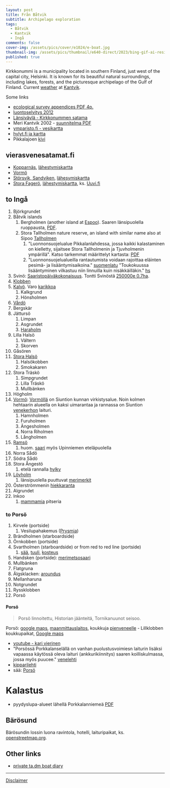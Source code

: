```yaml
---
layout: post
title: Från Båtvik
subtitle: Archipelago exploration
tags:
  - Båtvik
  - Kantvik
  - Ingå
comments: false
cover-img: /assets/pics/cover/e1024/e-boat.jpg
thumbnail-img: /assets/pics/thumbnail/e640-direct/2023/bing-gif-ai-resize-boat.gif
published: true
---
```


Kirkkonummi is a municipality located in southern Finland, just west of the capital city, Helsinki. It is known for its beautiful natural surroundings, including lakes, forests, and the picturesque archipelago of the Gulf of Finland. Current [weather](https://www.foreca.fi/Finland/Kirkkonummi/Kantvik) at [Kantvik](https://www.kantvikinpurjehtijat.fi/). 


Some links

- [ecological survey appendices PDF 4p.](https://www.kirkkonummi.fi/library/files/5e70df24c91058d0a700200f/Luontoselvitys_liitteet.pdf)
- [luontoselvitys 2012](https://www.kirkkonummi.fi/library/files/61c05974c91058d74900175f/Luontoselvitys_L_ntisen_kuntakeskuksen__Pikkalanlahden__Kantvikin_ja_Pippurin_alueella_2012-13__kartta.pdf)
- [Länsiväylä - Kirkkonummen satama](https://www.lansivayla.fi/paikalliset/5646123)
- Meri Kantvik 2002 - [suunnitelma PDF](https://www.kirkkonummi.fi/library/files/5bd843b0c910584a3e001931/Merikantvik_raportti_03122002__2_.pdf)
- [ymparisto.fi - vesikartta](https://paikkatieto.ymparisto.fi/vesikarttaviewers/Html5Viewer_4_14_2/Index.html?configBase=https://paikkatieto.ymparisto.fi/Geocortex/Essentials/REST/sites/VesikarttaKansa/viewers/VesikarttaHTML525/virtualdirectory/Resources/Config/Default&locale=fi-FI)
- [hylyt.fi ja kartta](https://www.hylyt.net/item/stora-angeston-hylky-2748/#)
- Pikkalajoen [kivi](https://asiointi.maanmittauslaitos.fi/karttapaikka/?lang=fi&share=customMarker&n=6666144.378263853&e=349311.8469709495&title=Kivi%20varo&desc=&zoom=12&layers=W3siaWQiOjIsIm9wYWNpdHkiOjEwMH1d-z)


## vierasvenesatamat.fi

- [Kopparnäs](https://www.vierassatamat.fi/fi/kohde/kopparnas-inkoo-8083), [lähestymiskartta](http://api.nauticalmedia.fi/vierassatamat/image?user=image&passwd=23rhgudp&id=17762)
- [Vormö](https://venelehti.fi/?satama=0-stickellandet-vormo-hogholm)
- [Störsvik, Sandviken](https://www.vierassatamat.fi/fi/kohde/storsvik-sandviken-siuntio-8082), [lähesymiskartta](http://api.nauticalmedia.fi/vierassatamat/image?user=image&passwd=23rhgudp&id=14468)
- [Stora Fagerö](https://www.vierassatamat.fi/fi/kohde/stora-fagero-inkoo-8085), [lähestymiskartta](http://api.nauticalmedia.fi/vierassatamat/image?user=image&passwd=23rhgudp&id=14471), ks. [Uuvi.fi](https://uuvi.fi/fi/kohde/stora-fagero/)

## to Ingå

1. Björkgrundet
2. Båtvik islands
   1. Bergholmen (another island at [Espoo](https://www.skipperi.fi/skipperi-saari)). Saaren länsipuolella ruoppausta, [PDF](https://www.kyppi.fi/palveluikkuna/mjhanke/read/asp/hae_liite.aspx?id=116756&ttyyppi=pdf&kansio_id=0).
   2. Stora Tallholmen nature reserve, an island with similar name also at Sipoo [Tallholmen](https://uuvi.fi/fi/kohde/tallholmen-2/)
      1. "Luonnonsuojelualue Pikkalanlahdessa, jossa kaikki kalastaminen on kielletty, sijaitsee Stora Tallholmenin ja Tjuvholmenin ympärillä". Katso tarkemmat määrittelyt kartasta: [PDF](https://www.kirkkonummi.fi/library/files/59522685c9105841bb00005b/Lii_Kartta_kalastus_kirkkonummiporkkala13_fi2c.pdf)
      2. "Luonnonsuojelualueilla rantautumista voidaan rajoittaa eläinten pesimä- ja lisääntymisaikoina." [suomenlatu](https://www.suomenlatu.fi/vaikuta/jokamiehenoikeudet-2/maihinnousu.html) "Toukokuussa lisääntyminen vilkastuu niin linnuilla kuin nisäkkäilläkin." [hs](https://www.hs.fi/kotimaa/art-2000005661347.html)
3. Svinö: [Saaristopäiväkokonaisuus](https://saaristopaiva.fi/saaristopaiva-2/). Tontti Svinöstä [250000e 0.7ha](https://www.etuovi.com/kohde/20800475). 
4. [Klobben](https://asiointi.maanmittauslaitos.fi/karttapaikka/?lang=fi&share=customMarker&n=6661054.149879514&e=351124.03868170927&title=Klobben&desc=&zoom=9&layers=W3siaWQiOjIsIm9wYWNpdHkiOjEwMH1d-z)
5. [Kalvö](https://asiointi.maanmittauslaitos.fi/karttapaikka/?lang=fi&share=customMarker&n=6660004.757447206&e=350078.7240865657&title=Kalv%C3%B6&desc=&zoom=9&layers=W3siaWQiOjIsIm9wYWNpdHkiOjEwMH1d-z). Varo [karikkoa](https://asiointi.maanmittauslaitos.fi/karttapaikka/?lang=fi&share=customMarker&n=6659884.722787708&e=349549.80080883176&title=Kalv%C3%B6%20kari&desc=&zoom=11&layers=W3siaWQiOjIsIm9wYWNpdHkiOjEwMH1d-z)
   1. Kalkgrund
   2. Hönsholmen
6. [Vårdö](https://asiointi.maanmittauslaitos.fi/karttapaikka/?lang=fi&share=customMarker&n=6659294.730411009&e=350223.4608220159&title=V%C3%A5rd%C3%B6&desc=&zoom=10&layers=W3siaWQiOjIsIm9wYWNpdHkiOjEwMH1d-z)
7. Bergskär
8. Jättursö
   1. Limpan
   2. Asgrundet
   3. [Haraholm](https://asiointi.maanmittauslaitos.fi/karttapaikka/?lang=fi&share=customMarker&n=6658806.000000001&e=348902.4873234071&title=Haraholm&desc=&zoom=10&layers=W3siaWQiOjIsIm9wYWNpdHkiOjEwMH1d-z)
9. Lilla Halsö
   1.  Vältern
   2.  Skorven
10. Gåsören
11. [Stora Halsö](https://asiointi.maanmittauslaitos.fi/karttapaikka/?lang=fi&share=customMarker&n=6658168.024293285&e=347981.4977346836&title=Stora%20H%C3%A4ls%C3%B6&desc=&zoom=11&layers=W3siaWQiOjIsIm9wYWNpdHkiOjEwMH1d-z)
    1.  Halsökobben
    2.  Smokakaren
12. Stora Träskö
    1.  Simpgrundet
    2.  Lilla Träskö
    3.  Mullbänken
13. Högholm
14. [Vormö](https://asiointi.maanmittauslaitos.fi/karttapaikka/?lang=fi&share=customMarker&n=6655846.024293282&e=343621.4977346835&title=Vorm%C3%B6&desc=&zoom=10&layers=W3siaWQiOjIsIm9wYWNpdHkiOjEwMH1d-z): [Vormöllä](https://fi.wikipedia.org/wiki/Vorm%C3%B6) on Siuntion kunnan virkistysalue. Noin kolmen hehtaarin alueella on kaksi uimarantaa ja rannassa on Siuntion [venekerhon](https://www.siuntionvenekerho.fi/satama-2/) laituri.
    1.  Hamnholmen
    2.  Furuholmen
    3.  Ängesholmen
    4.  Norra Riholmen
    5.  Långholmen
15. [Ramsö](https://asiointi.maanmittauslaitos.fi/karttapaikka/?lang=fi&share=customMarker&n=6655433.360322495&e=341838.60566174774&title=Rams%C3%B6&desc=&zoom=12&layers=W3siaWQiOjIsIm9wYWNpdHkiOjEwMH1d-z)
    1.  huom. [saari](https://fi.wikipedia.org/wiki/Rams%C3%B6_(Kirkkonummi)) myös Upinniemen eteläpuolella
16. Norra Sådö
17. Södra Sådö
18. Stora Ångestö
    1.  etelä rannalla [hylky](https://www.hylyt.net/item/stora-angeston-hylky-2748/#content)
19. [Lövholm](https://asiointi.maanmittauslaitos.fi/karttapaikka/?lang=fi&share=customMarker&n=6655794.891510699&e=336756.1451203377&title=L%C3%B6vholm&desc=&zoom=10&layers=W3siaWQiOjIsIm9wYWNpdHkiOjEwMH1d-z)
    1.  länsipuolella puuttuvat [merimerkit](https://asiointi.maanmittauslaitos.fi/karttapaikka/?lang=fi&share=customMarker&n=6656142.891510701&e=335747.14512033755&title=N%C3%A4m%C3%A4%20meri%20merkit%20puuttuivat%205/2023&desc=&zoom=11&layers=W3siaWQiOjIsIm9wYWNpdHkiOjEwMH1d-z)
20. Österströmmenin [hiekkaranta](https://asiointi.maanmittauslaitos.fi/karttapaikka/?lang=fi&share=customMarker&n=6657718.454596064&e=334887.07206401636&title=hiekkaranta&desc=&zoom=10&layers=W3siaWQiOjIsIm9wYWNpdHkiOjEwMH1d-z)
21. Algrundet 
22. Inkoo
    1.  [mammamia](http://www.mammamiahotelliravintola.fi/ravintola/) pitseria



### to Porsö

1. Kirvele (portside)
   1. Vesilupahakemus ([Prysmia](https://ylupa.avi.fi/api/v1/documents/attachment/7048933))
2. Brändholmen (starboardside)
3. Örnkobben (portside)
4. Svartholmen (starboardside) or from red to red line (portside)
   1. [sää](https://www.ilmatieteenlaitos.fi/saa/kirkkonummi/svartholmen), [tuuli](https://www.ilmatieteenlaitos.fi/saa/kirkkonummi/svartholmen?parameter=wind), [kosteus](https://www.ilmatieteenlaitos.fi/saa/kirkkonummi/svartholmen?parameter=humidity)
5. Handsken (portside): [merimetsosaari](http://www.karivierinen.fi/Lansiuusimaa/Merimetsot.html)
6. Mullbänken
7. Flatgruna
8. Älgsklacken: [aroundus](https://it.aroundus.com/p/10350855-algsklacken#cx=59.999844612181285&cy=24.244334865955864&sx=0.0009090948349310679&sy=0.005965514980687203&id=10350855)
9. Mellanharuna
10. Notgrundet
11. Ryssklobben
12. Porsö

#### Porsö

> Porsö linnoitettu,
Historian jäänteitä,
Tornikanuunot seisoo.

Porsö: [google maps](https://goo.gl/maps/qKr7rsvDvGLq4xzp7), [maanmittauslaitos](https://asiointi.maanmittauslaitos.fi/karttapaikka/?lang=fi&share=customMarker&n=6653223.024578765&e=344071.85901936336&title=Pors%C3%B6%20-%20laituri&desc=&zoom=9&layers=W3siaWQiOjIsIm9wYWNpdHkiOjEwMH1d-z), koukkuja [pienveneelle](https://asiointi.maanmittauslaitos.fi/karttapaikka/?lang=fi&share=customMarker&n=6653247.516028241&e=344052.6517720032&title=koukkuja,%20keskimm%C3%A4inen%20paras&desc=&zoom=12&layers=W3siaWQiOjIsIm9wYWNpdHkiOjEwMH1d-z)
    - Lillklobben koukkupaikat, [Google maps](https://www.google.com/maps/@59.9828037,24.1955409,540m)
- [youtube - kari vierinen](https://www.youtube.com/watch?v=u5vRjFKCKRk)
- "Porsössä Porkkalanselällä on vanhan puolustusvoimiesn laiturin lisäksi vapaassa käytössä oleva laituri (ankkurikiinnitys) saaren koilliskulmassa, jossa myös puucee." [venelehti](https://venelehti.fi/veneilijan-luontokohde-porso-aseilla-eristetty/)
- [kipparilehti](https://kipparilehti.fi/porson-linnoitussaari-salainen-tukikohta-porkkalanselalla/)
- sää: [Porsö](https://www.ilmatieteenlaitos.fi/saa/inkoo/pors%C3%B6)



# Kalastus

- pyydyslupa-alueet lähellä Porkkalanniemeä [PDF](https://www.eraluvat.fi/media/kartat/pyydyslupakartat2013/etelasuomi/6005-etelainen-rannikkoalue2.pdf)

## Bärösund

Bärösundin lossin luona ravintola, hotelli, laituripaikat, ks. [openstreetmap.org](https://www.openstreetmap.org/search?query=59.976304%2C23.8722208#map=17/59.97712/23.88136).




## Other links

- [private ta.dm boat diary](https://docs.google.com/spreadsheets/d/121TejW7rCYpjCELHAs-0dCP57Be7yyqrCC-4_j5gwNw/edit?usp=sharing)

---

[Disclaimer](https://talonendm.github.io/disclaimer)


